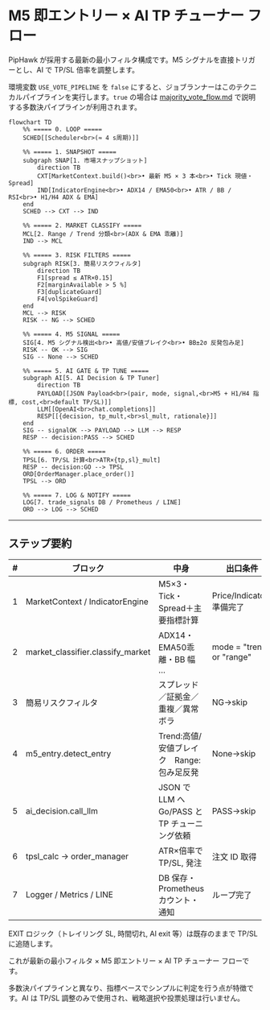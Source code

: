# M5 即エントリー × AI TP チューナー フロー

PipHawk が採用する最新の最小フィルタ構成です。M5 シグナルを直接トリガーとし、AI で TP/SL 倍率を調整します。

環境変数 `USE_VOTE_PIPELINE` を `false` にすると、ジョブランナーはこのテクニカルパイプラインを実行します。`true` の場合は [majority_vote_flow.md](majority_vote_flow.md) で説明する多数決パイプラインが利用されます。

```mermaid
flowchart TD
    %% ===== 0. LOOP =====
    SCHED[[Scheduler<br>(≈ 4 s周期)]]

    %% ===== 1. SNAPSHOT =====
    subgraph SNAP[1. 市場スナップショット]
        direction TB
        CXT[MarketContext.build()<br>• 最新 M5 × 3 本<br>• Tick 現値・Spread]
        IND[IndicatorEngine<br>• ADX14 / EMA50<br>• ATR / BB / RSI<br>• H1/H4 ADX & EMA]
    end
    SCHED --> CXT --> IND

    %% ===== 2. MARKET CLASSIFY =====
    MCL[2. Range / Trend 分類<br>(ADX & EMA 乖離)]
    IND --> MCL

    %% ===== 3. RISK FILTERS =====
    subgraph RISK[3. 簡易リスクフィルタ]
        direction TB
        F1[spread ≤ ATR×0.15]
        F2[marginAvailable > 5 %]
        F3[duplicateGuard]
        F4[volSpikeGuard]
    end
    MCL --> RISK
    RISK -- NG --> SCHED

    %% ===== 4. M5 SIGNAL =====
    SIG[4. M5 シグナル検出<br>• 高値/安値ブレイク<br>• BB±2σ 反発包み足]
    RISK -- OK --> SIG
    SIG -- None --> SCHED

    %% ===== 5. AI GATE & TP TUNE =====
    subgraph AI[5. AI Decision & TP Tuner]
        direction TB
        PAYLOAD[[JSON Payload<br>(pair, mode, signal,<br>M5 + H1/H4 指標, cost,<br>default TP/SL)]]
        LLM[[OpenAI<br>chat.completions]]
        RESP[[{decision, tp_mult,<br>sl_mult, rationale}]]
    end
    SIG -- signalOK --> PAYLOAD --> LLM --> RESP
    RESP -- decision:PASS --> SCHED

    %% ===== 6. ORDER =====
    TPSL[6. TP/SL 計算<br>ATR×{tp,sl}_mult]
    RESP -- decision:GO --> TPSL
    ORD[OrderManager.place_order()]
    TPSL --> ORD

    %% ===== 7. LOG & NOTIFY =====
    LOG[7. trade_signals DB / Prometheus / LINE]
    ORD --> LOG --> SCHED
```

---

## ステップ要約

| # | ブロック | 中身 | 出口条件 |
|---|---|---|---|
|1|MarketContext / IndicatorEngine|M5×3・Tick・Spread＋主要指標計算|Price/Indicators 準備完了|
|2|market_classifier.classify_market|ADX14・EMA50乖離・BB 幅 …|mode = "trend" or "range"|
|3|簡易リスクフィルタ|スプレッド／証拠金／重複／異常ボラ|NG→skip|
|4|m5_entry.detect_entry|Trend:高値/安値ブレイク Range:包み足反発|None→skip|
|5|ai_decision.call_llm|JSON で LLM へ Go/PASS と TP チューニング依頼|PASS→skip|
|6|tpsl_calc → order_manager|ATR×倍率で TP/SL, 発注|注文 ID 取得|
|7|Logger / Metrics / LINE|DB 保存・Prometheus カウント・通知|ループ完了|

EXIT ロジック（トレイリング SL, 時間切れ, AI exit 等）は既存のままで TP/SL に追随します。

これが最新の最小フィルタ × M5 即エントリー × AI TP チューナー フローです。

多数決パイプラインと異なり、指標ベースでシンプルに判定を行う点が特徴です。AI は
TP/SL 調整のみで使用され、戦略選択や投票処理は行いません。
